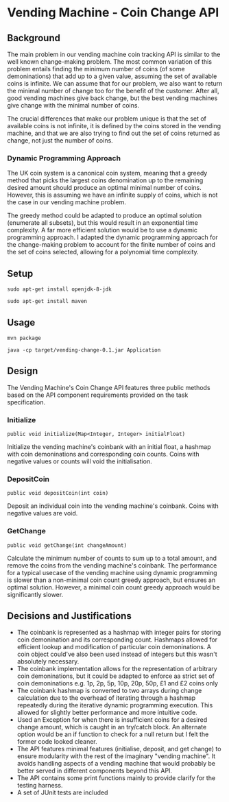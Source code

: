 # Vending Machine - Coin Change API

## Background

The main problem in our vending machine coin tracking API is similar to the well known change-making problem. The most common variation of this problem entails finding the minimum number of coins (of some demoninations) that add up to a given value, assuming the set of available coins is infinite. We can assume that for our problem, we also want to return the minimal number of change too for the benefit of the customer. After all, good vending machines give back change, but the best vending machines give change with the minimal number of coins.

The crucial differences that make our problem unique is that the set of available coins is not infinite, it is defined by the coins stored in the vending machine, and that we are also trying to find out the set of coins returned as change, not just the number of coins.

### Dynamic Programming Approach

The UK coin system is a canonical coin system, meaning that a greedy method that picks the largest coins denomination up to the remaining desired amount should produce an optimal minimal number of coins. However, this is assuming we have an infinite supply of coins, which is not the case in our vending machine problem.

The greedy method could be adapted to produce an optimal solution (enumerate all subsets), but this would result in an exponential time complexity. A far more efficient solution would be to use a dynamic programming approach. I adapted the dynamic programming approach for the change-making problem to account for the finite number of coins and the set of coins selected, allowing for a polynomial time complexity.

## Setup
`sudo apt-get install openjdk-8-jdk` 

`sudo apt-get install maven` 
## Usage
`mvn package` 

`java -cp target/vending-change-0.1.jar Application` 

## Design

The Vending Machine's Coin Change API features three public methods based on the API component requirements provided on the task specification. 

### Initialize
`public void initialize(Map<Integer, Integer> initialFloat)`

Initialize the vending machine's coinbank with an initial float, a hashmap with coin demoninations and corresponding coin counts. Coins with negative values or counts will void the initialisation.

### DepositCoin
`public void depositCoin(int coin)` 

Deposit an individual coin into the vending machine's coinbank. Coins with negative values are void.

### GetChange
`public void getChange(int changeAmount)` 

Calculate the minimum number of counts to sum up to a total amount, and remove the coins from the vending machine's coinbank. The performance for a typical usecase of the vending machine using dynamic programming is slower than a non-minimal coin count greedy approach, but ensures an optimal solution. However, a minimal coin count greedy approach would be significantly slower.

## Decisions and Justifications

* The coinbank is represented as a hashmap with integer pairs for storing coin demonination and its corresponding count. Hashmaps allowed for efficient lookup and modification of particular coin demoninations. A coin object could've also been used instead of integers but this wasn't absolutely necessary.
* The coinbank implementation allows for the representation of arbitrary coin demoninations, but it could be adapted to enforce aa strict set of coin demoninations e.g. 1p, 2p, 5p, 10p, 20p, 50p, £1 and £2 coins only
* The coinbank hashmap is converted to two arrays during change calculation due to the overhead of iterating through a hashmap repeatedly during the iterative dynamic programming execution. This allowed for slightly better performance and more intuitive code.
* Used an Exception for when there is insufficient coins for a desired change amount, which is caught in an try/catch block. An alternate option would be an if function to check for a null return but I felt the former code looked cleaner. 
* The API features minimal features (initialise, deposit, and get change) to ensure modularity with the rest of the imaginary "vending machine". It avoids handling aspects of a vending machine that would probably be better served in different components beyond this API. 
* The API contains some print functions mainly to provide clarify for the testing harness.
* A set of JUnit tests are included 